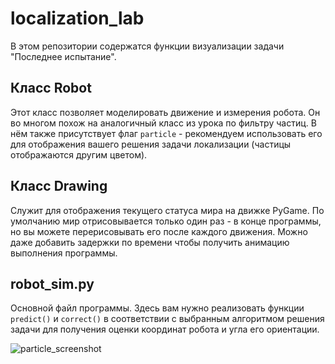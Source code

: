 # localization_lab
В этом репозитории содержатся функции визуализации задачи "Последнее испытание".

## Класс Robot
Этот класс позволяет моделировать движение и измерения робота. Он во многом похож на аналогичный класс из урока по фильтру частиц.
В нём также присутствует флаг `particle` - рекомендуем использовать его для отображения вашего решения задачи локализации (частицы отображаются другим цветом).

## Класс Drawing
Служит для отображения текущего статуса мира на движке PyGame. По умолчанию мир отрисовывается только один раз - в конце программы, но вы можете перерисовывать его после каждого движения. Можно даже добавить задержки по времени чтобы получить анимацию выполнения программы.


## robot_sim.py
Основной файл программы. Здесь вам нужно реализовать функции `predict()` и `correct()` в соответствии с выбранным алгоритмом решения задачи для получения оценки координат робота и угла его ориентации.

![particle_screenshot](https://user-images.githubusercontent.com/5613558/216757125-b95db699-19c1-49c3-8f3b-91518a52c3dc.png)
